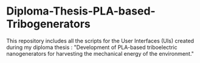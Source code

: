# Diploma-Thesis-PLA-based-Tribogenerators

This repository includes all the scripts for the User Interfaces (UIs) created during my diploma thesis : "Development of  PLA-based triboelectric nanogenerators for harvesting the mechanical energy of the environment." 
